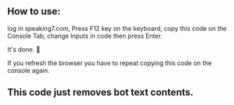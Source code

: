How to use:
----------
log in speaking7.com, Press F12 key on the keyboard, copy this code on the Console Tab, change Inputs in code then press Enter.

It's done. 🙂

If you refresh the browser you have to repeat copying this code on the console again.

This code just removes bot text contents.
----------------------------------------------------------------------------------------------------------
